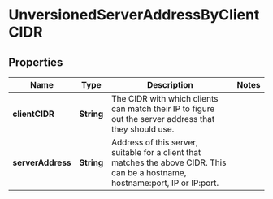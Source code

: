 
# UnversionedServerAddressByClientCIDR

## Properties
Name | Type | Description | Notes
------------ | ------------- | ------------- | -------------
**clientCIDR** | **String** | The CIDR with which clients can match their IP to figure out the server address that they should use. | 
**serverAddress** | **String** | Address of this server, suitable for a client that matches the above CIDR. This can be a hostname, hostname:port, IP or IP:port. | 



